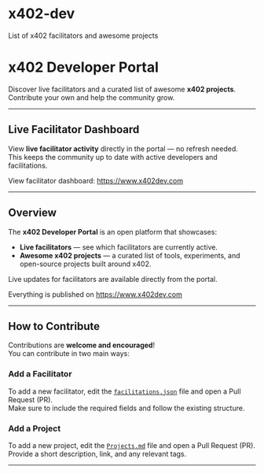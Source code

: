 # x402-dev
List of x402 facilitators and awesome projects

# x402 Developer Portal

Discover live facilitators and a curated list of awesome **x402 projects**.  
Contribute your own and help the community grow.

---

## Live Facilitator Dashboard

View **live facilitator activity** directly in the portal — no refresh needed.  
This keeps the community up to date with active developers and facilitations.

View facilitator dashboard: https://www.x402dev.com

---

## Overview

The **x402 Developer Portal** is an open platform that showcases:

- **Live facilitators** — see which facilitators are currently active.
- **Awesome x402 projects** — a curated list of tools, experiments, and open-source projects built around x402.

Live updates for facilitators are available directly from the portal.

Everything is published on https://www.x402dev.com

---

## How to Contribute

Contributions are **welcome and encouraged**!  
You can contribute in two main ways:

### Add a Facilitator
To add a new facilitator, edit the [`facilitations.json`](./facilitations.json) file and open a Pull Request (PR).  
Make sure to include the required fields and follow the existing structure.

### Add a Project
To add a new project, edit the [`Projects.md`](./Projects.md) file and open a Pull Request (PR).  
Provide a short description, link, and any relevant tags.

---




